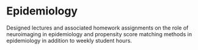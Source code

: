 # Epidemiology
Designed lectures and associated homework assignments on the role of neuroimaging in epidemiology and propensity score matching methods in epidemiology in addition to weekly student hours.
